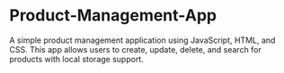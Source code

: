 # Product-Management-App
A simple product management application using JavaScript, HTML, and CSS. This app allows users to create, update, delete, and search for products with local storage support.

